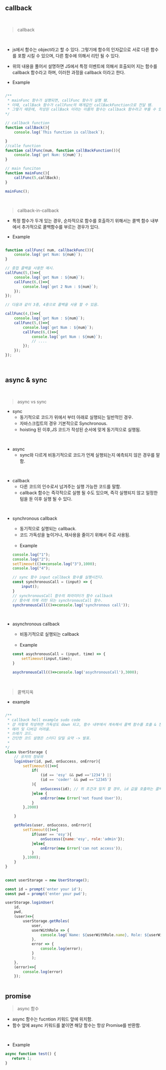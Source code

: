 ## callback 

<br>

> callback

<br>


- js에서 함수는 object라고 할 수 있다. 그렇기에 함수의 인자값으로 서로 다른 함수를 포함 시킬 수 있으며, 다른 함수에 의해서 리턴 될 수 있다. 
- 위의 내용을 풀어서 설명하면 JS에서 특정 이벤트에 의해서 호출되어 지는 함수를 callback 함수라고 하며, 이러한 과정을 callback 이라고 한다. 

- Example
```js

/**
 * mainFunc 함수가 실행되면, callFunc 함수가 실행 됌.
 * 이때, callBack 함수가 callFunc의 매개값인 callBackFunction으로 전달 됌.
 * 그렇기 때문에, 작성된 callBack 이라는 이름의 함수는 callback 함수라고 부를 수 있음.
*/

// callback function 
function callBack(){
    console.log(`This function is callback`);

}
//calle function
function callFunc(num, function callBackFunction()){
    console.log(`get Num: ${num}`);
}

// main funciton 
function mainFunc(){
    callFunc(5,callBack);
}

mainFunc();
```
<br>

> callback-in-callback 

- 특정 함수가 두개 있는 경우, 순차적으로 함수를 호출하기 위해서는 콜백 함수 내부에서 추가적으로 콜백함수를 부르는 경우가 있다. 

- Example

```js

function callFunc( num, callbackFunc()){
    console.log(`get Num: ${num}`);
}

// 중첩 콜백을 사용한 예시.
callFunc(5,()=>{
    console.log(`get Num : ${num}`);
    callFunc(6,()=>{
        console.log(`get 2 Num : ${num}`);
    });
});

// 다음과 같이 3중, 4중으로 콜백을 사용 할 수 있음.

callFunc(4,()=>{
    console.log(`get Num : ${num}`);
    callFunc(5,()=>{
        console.log(`get Num : ${num}`);
        callFunc(6,()=>{
            console.log(`get Num : ${num}`);
            // ....
        });
    });
});
```
<br>

## async & sync

<br>

> async vs sync
 
- sync 
    - 동기적으로 코드가 위에서 부터 아래로 실행되는 일반적인 경우.
    - 자바스크립트의 경우 기본적으로 Synchronous. 
    - hoisting 된 이후,JS 코드가 작성된 순서에 맞게 동기적으로 실행됨.  

<br>

- async 
    - sync와 다르게 비동기적으로 코드가 언제 실행되는지 예측되지 않은 경우를 말함.

<br>

- callback 
    - 다른 코드의 인수로서 넘겨주는 실행 가능한 코드를 말함. 
    - callback 함수는 즉각적으로 실행 될 수도 있으며, 즉각 실행되지 않고 일정한 텀을 둔 이후 실행 될 수 있다.  

<br>

- synchronous callback
    - 동기적으로 실행되는 callback. 
    - 코드 가독성을 높이거나, 재사용을 줄이기 위해서 주로 사용됨. 
    <br>

    - Example

    ```js
    console.log("1");
    console.log("2");
    setTimeout(()=>console.log("3"),1000);
    console.log("4");
    
    // sync 함수 input callback 함수를 실행시킨다. 
    const synchronousCall = (input) => {
        input();
    }
    // synchronousCall 함수의 파라미터가 함수 callback 
    // 함수에 의해 리턴 되는 synchronousCall 함수.
    synchronousCall(()=>console.log('synchronous call')); 

    ```
<br>

- asynchronous callback
    - 비동기적으로 실행되는 callback
    <br>
    
    - Example 
    
    ```js
    const asychronousCall = (input, time) => {
        setTimeout(input,time);
    }

    asychronousCall(()=>console.log('asychronousCall'),3000);
    ```

<br>

> 콜백지옥



- example

```js

/**
 * callback hell example sudo code
 * 걍 저렇게 작성하면 가독성도 down 되고, 함수 내부에서 계속해서 콜백 함수를 호출 & 전달 하고 있기 때문에 비생산적.
 * 에러 및 디버깅 어려움.
 * 쓰레기 코드. 
 * 간단한 코드 설명은 스터디 당일 요약 -> 발표.
 * 
*/
class UserStorage {
    // 유저의 정보와  
    loginUser(id, pwd, onSuccess, onError){
        setTimeout(()=>{
            if(
                (id == 'esy' && pwd =='1234') || 
                (id == 'coder' && pwd =='12345')
            ){
                onSuccess(id); // 위 조건과 일치 할 경우, id 값을 호출하는 콜백 함수
            }else {
                onError(new Error('not found User'));
            }
        },2000)

    }

    getRoles(user, onSuccess, onError){
        setTimeout(()=>{
            if(user == 'esy'){
                onSuccess({name:'esy', role:'admin'});
            }else{
                onError(new Error('can not access'));
            }
        },1000);
    }
}

 
const userStorage = new UserStorage();

const id = prompt('enter your id');
const pwd = prompt('enter your pwd');

userStorage.loginUser(
    id,
    pwd,
    (user)=>{
        userStorage.getRoles(
            user,
            userWithRole => {
                console.log(`Name: ${userWithRole.name}, Role: ${userWithRole.role}`);
            },
            error => {
                console.log(error);
            }
            );
    },
    (error)=>{
        console.log(error)
    });



```



## promise












> async 함수 

- async 함수는 fucntion 키워드 앞에 위치함. 
- 함수 앞에 async 키워드를 붙이면 해당 함수는 항상 Promise를 반환함. 

<br>

- Example 
 
 ```js
async function test() {
    return 1; 
} 
 ```



